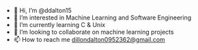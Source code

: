 - 👋 Hi, I’m @ddalton15
- 👀 I’m interested in Machine Learning and Software Engineering
- 🌱 I’m currently learning C & Unix
- 💞️ I’m looking to collaborate on machine learning projects
- 📫 How to reach me dillondalton0952362@gmail.com

<!---
ddalton15/ddalton15 is a ✨ special ✨ repository because its `README.md` (this file) appears on your GitHub profile.
You can click the Preview link to take a look at your changes.
--->
